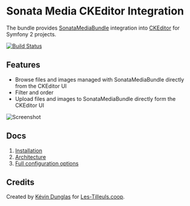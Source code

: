 # Sonata Media CKEditor Integration

The bundle provides [SonataMediaBundle](https://sonata-project.org/bundles/media/master/doc/index.html) integration into [CKEditor](http://ckeditor.com/) for Symfony 2 projects.

[![Build Status](https://travis-ci.org/coopTilleuls/CoopTilleulsCKEditorSonataMediaBundle.png?branch=master)](https://travis-ci.org/coopTilleuls/CoopTilleulsCKEditorSonataMediaBundle)

## Features

* Browse files and images managed with SonataMediaBundle directly from the CKEditor UI
* Filter and order
* Upload files and images to SonataMediaBundle directly form the CKEditor UI

![Screenshot](Resources/doc/images/screenshot.png)

## Docs

1. [Installation](Resources/doc/install.md)
2. [Architecture](Resources/doc/architecture.md)
3. [Full configuration options](Resources/doc/configuration.md)

## Credits

Created by [Kévin Dunglas](https://dunglas.fr) for [Les-Tilleuls.coop](https://les-tilleuls.coop).


